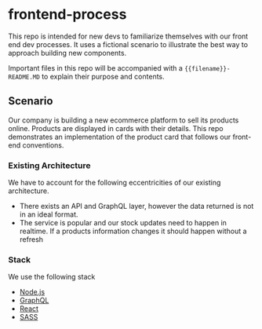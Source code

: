 # frontend-process
This repo is intended for new devs to familiarize themselves with our front end dev processes. It uses a fictional scenario to illustrate the best way to approach building new components. 

Important files in this repo will be accompanied with a `{{filename}}-README.MD` to explain their purpose and contents.

## Scenario
Our company is building a new ecommerce platform to sell its products online. Products are displayed in cards with their details. This repo demonstrates an implementation of the product card that follows our front-end conventions. 

### Existing Architecture 
We have to account for the following eccentricities of our existing architecture.
* There exists an API and GraphQL layer, however the data returned is not in an ideal format. 
* The service is popular and our stock updates need to happen in realtime. If a products information changes it should happen without a refresh

### Stack
We use the following stack
* [Node.js](https://nodejs.org/en/docs/)
* [GraphQL](https://graphql.org/learn/)
* [React](https://reactjs.org/docs/getting-started.html)
* [SASS](https://sass-lang.com/documentation/syntax)
